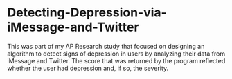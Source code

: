 # Detecting-Depression-via-iMessage-and-Twitter
This was part of my AP Research study that focused on designing an algorithm to detect signs of depression in users by analyzing their data from iMessage and Twitter. The score that was returned by the program reflected whether the user had depression and, if so, the severity.
